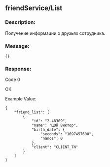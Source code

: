 ## friendService/List

### Description:
Получение информации о друзьях сотрудника.

### Message:
```
{}
```
### Response:

Code 0

OK

Example Value:

```
{
    "friend_list": [
        {
            "id": "2-48309",
            "name": "ЦОй Виктор",
            "birth_date": {
                "seconds": "1697457600",
                "nanos": 0
            },
            "client": "CLIENT_TN"
        }
    ]
}
```
